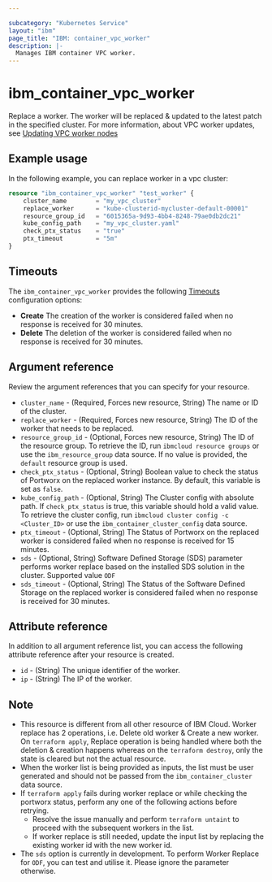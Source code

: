 ```yaml
---

subcategory: "Kubernetes Service"
layout: "ibm"
page_title: "IBM: container_vpc_worker"
description: |-
  Manages IBM container VPC worker.
---
```


# ibm_container_vpc_worker

Replace a worker. The worker will be replaced & updated to the latest patch in the specified cluster. For more information, about VPC worker updates, see [Updating VPC worker nodes](https://cloud.ibm.com/docs/containers?topic=containers-update&interface=ui#vpc_worker_node)


## Example usage
In the following example, you can replace worker in a vpc cluster:

```terraform
resource "ibm_container_vpc_worker" "test_worker" {
    cluster_name        = "my_vpc_cluster"
    replace_worker      = "kube-clusterid-mycluster-default-00001"
    resource_group_id   = "6015365a-9d93-4bb4-8248-79ae0db2dc21"
    kube_config_path    = "my_vpc_cluster.yaml"
    check_ptx_status    = "true"
    ptx_timeout         = "5m"
}
```

## Timeouts

The `ibm_container_vpc_worker` provides the following [Timeouts](https://www.terraform.io/docs/language/resources/syntax.html) configuration options:

- **Create** The creation of the worker is considered failed when no response is received for 30 minutes. 
- **Delete** The deletion of the worker is considered failed when no response is received for 30 minutes. 

## Argument reference
Review the argument references that you can specify for your resource. 

- `cluster_name` - (Required, Forces new resource, String) The name or ID of the cluster.
- `replace_worker` - (Required, Forces new resource, String) The ID of the worker that needs to be replaced.
- `resource_group_id` - (Optional, Forces new resource, String) The ID of the resource group. To retrieve the ID, run `ibmcloud resource groups` or use the `ibm_resource_group` data source. If no value is provided, the `default` resource group is used.
- `check_ptx_status` - (Optional, String) Boolean value to check the status of Portworx on the replaced worker instance. By default, this variable is set as `false`.
- `kube_config_path` - (Optional, String) The Cluster config with absolute path. If `check_ptx_status` is true, this variable should hold a valid value. To retrieve the cluster config, run `ibmcloud cluster config -c <Cluster_ID>` or use the `ibm_container_cluster_config` data source.
- `ptx_timeout` - (Optional, String) The Status of Portworx on the replaced worker is considered failed when no response is received for 15 minutes.
- `sds` - (Optional, String) Software Defined Storage (SDS) parameter performs worker replace based on the installed SDS solution in the cluster. Supported value `ODF`
- `sds_timeout` - (Optional, String) The Status of the Software Defined Storage on the replaced worker is considered failed when no response is received for 30 minutes.

## Attribute reference
In addition to all argument reference list, you can access the following attribute reference after your resource is created.

- `id` - (String) The unique identifier of the worker.
- `ip` - (String) The IP of the worker.

## Note
- This resource is different from all other resource of IBM Cloud. Worker replace has 2 operations, i.e. Delete old worker & Create a new worker. On `terraform apply`, Replace operation is being handled where both the deletion & creation happens whereas on the `terraform destroy`, only the state is cleared but not the actual resource.
- When the worker list is being provided as inputs, the list must be user generated and should not be passed from the `ibm_container_cluster` data source.
- If `terraform apply` fails during worker replace or while checking the portworx status, perform any one of the following actions before retrying.
  - Resolve the issue manually and perform `terraform untaint` to proceed with the subsequent workers in the list.
  - If worker replace is still needed, update the input list by replacing the existing worker id with the new worker id.
- The `sds` option is currently in development. To perform Worker Replace for `ODF`, you can test and utilise it. Please ignore the parameter otherwise.